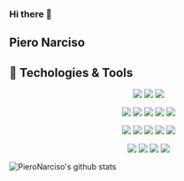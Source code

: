 ### Hi there 👋
## Piero Narciso
## 🔧 Techologies & Tools

<p align="center">
  <img src="https://img.shields.io/badge/OS-Linux-informational?style=flat&logo=linux&logoColor=white&color=2bbc8a" />
  <img src="https://img.shields.io/badge/Editor-Vim-informational?style=flat&logo=vim&logoColor=white&color=2bbc8a" />
  <img src="https://img.shields.io/badge/Editor-VSCode-informational?style=flat&logo=visual-studio-code&logoColor=white&color=2bbc8a" />
</p>

<p align="center">
  <img src="https://img.shields.io/badge/Lang-Python-informational?style=flat&logo=python&logoColor=white&color=2bbc8a" />
  <img src="https://img.shields.io/badge/Lang-Javascript-informational?style=flat&logo=javascript&logoColor=white&color=2bbc8a" />
  <img src="https://img.shields.io/badge/Lang-TypeScript-informational?style=flat&logo=typescript&logoColor=white&color=2bbc8a" />
  <img src="https://img.shields.io/badge/Lang-C++-informational?style=flat&logo=c++&logoColor=white&color=2bbc8a" />
  <img src="https://img.shields.io/badge/Shell-Bash-informational?style=flat&logo=gnu-bash&logoColor=white&color=2bbc8a" />
</p>

<p align="center">
  <img src="https://img.shields.io/badge/Tech-PostgreSQL-informational?style=flat&logo=postgresql&logoColor=white&color=2bbc8a" />
  <img src="https://img.shields.io/badge/Tech-Vue-informational?style=flat&logo=vue.js&logoColor=white&color=2bbc8a" />
  <img src="https://img.shields.io/badge/Tech-Django-informational?style=flat&logo=django&logoColor=white&color=2bbc8a" />
  <img src="https://img.shields.io/badge/Tech-Numpy-informational?style=flat&logo=numpy&logoColor=white&color=2bbc8a" />
  <img src="https://img.shields.io/badge/Tech-Pandas-informational?style=flat&logo=pandas&logoColor=white&color=2bbc8a" />
</p>

<p align="center">
  <img src="https://img.shields.io/badge/Tool-Git-informational?style=flat&logo=git&logoColor=white&color=2bbc8a" />
  <img src="https://img.shields.io/badge/Tool-Docker-informational?style=flat&logo=docker&logoColor=white&color=2bbc8a" />
  <img src="https://img.shields.io/badge/Tool-GCloud-informational?style=flat&logo=google-cloud&logoColor=white&color=2bbc8a" />
  <img src="https://img.shields.io/badge/Tool-Jupyter-informational?style=flat&logo=jupyter&logoColor=white&color=2bbc8a" />
</p>

![PieroNarciso's github stats](https://github-readme-stats.vercel.app/api?username=PieroNarciso&show_icons=true&theme=gruvbox&count_private=true)



<!--
**PieroNarciso/PieroNarciso** is a ✨ _special_ ✨ repository because its `README.md` (this file) appears on your GitHub profile.

Here are some ideas to get you started:

- 🔭 I’m currently working on ...
- 🌱 I’m currently learning ...
- 👯 I’m looking to collaborate on ...
- 🤔 I’m looking for help with ...
- 💬 Ask me about ...
- 📫 How to reach me: ...
- 😄 Pronouns: ...
- ⚡ Fun fact: ...
-->
